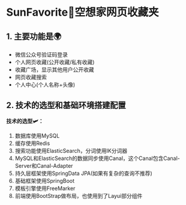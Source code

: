 # SunFavorite🌟空想家网页收藏夹
## 1. 主要功能是🌍
- 微信公众号验证码登录
- 个人网页收藏(公开收藏/私有收藏)
- 收藏广场，显示其他用户公开收藏
- 网页收藏搜索
- 个人中心(个人名称+头像)
## 2. 技术的选型和基础环境搭建配置
**技术的选型🛩：**
1. 数据库使用MySQL
2. 缓存使用Redis
3. 搜索功能使用ElasticSearch，分词使用IK分词器
4. MySQL和ElasticSearch的数据同步使用Canal，这个Canal包含Canal-Server和Canal-Adapter
5. 持久层框架使用SpringData JPA(如果有复杂的查询不推荐)
6. 基础框架使用SpringBoot
7. 模板引擎使用FreeMarker
8. 前端使用BootStrap做布局，也使用到了Layui部分组件


